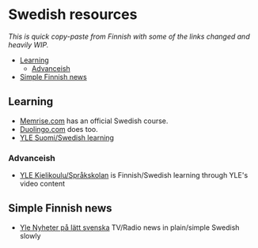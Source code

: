 <!--
SPDX-FileCopyrightText: 2023 Aminda Suomalainen

SPDX-License-Identifier: CC0-1.0
-->

# Swedish resources

_This is quick copy-paste from Finnish with some of the links changed and
heavily WIP._

<!-- editorconfig-checker-disable -->
<!-- prettier-ignore-start -->

<!-- START doctoc generated TOC please keep comment here to allow auto update -->
<!-- DON'T EDIT THIS SECTION, INSTEAD RE-RUN doctoc TO UPDATE -->

- [Learning](#learning)
  - [Advanceish](#advanceish)
- [Simple Finnish news](#simple-finnish-news)

<!-- END doctoc generated TOC please keep comment here to allow auto update -->

<!-- prettier-ignore-end -->
<!-- editorconfig-checker-enable -->

## Learning

- [Memrise.com](https://memrise.com) has an official Swedish course.
- [Duolingo.com](https://duolingo.com) does too.
- [YLE Suomi/Swedish learning](https://yle.fi/aihe/artikkeli/2015/12/15/ruotsi)

### Advanceish

- [YLE Kielikoulu/Språkskolan](https://yle.fi/aihe/kielikoulu-sprakskolan)
  is Finnish/Swedish learning through YLE's video content

## Simple Finnish news

- [Yle Nyheter på lätt svenska](https://arenan.yle.fi/poddar/1-50362086)
  TV/Radio news in plain/simple Swedish slowly
